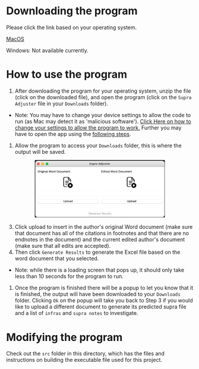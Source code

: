 # Downloading the program

Please click the link based on your operating system.

[MacOS](https://github.com/amastis/Law-Review/releases/download/v1.0.0/MacOS.-.Supra_Adjuster_v1.0.0.zip)

Windows: Not available currently.

# How to use the program
1. After downloading the program for your operating system, unzip the file (click on the downloaded file), and open the program (click on the `Supra Adjuster` file in your `Downloads` folder).
- Note: You may have to change your device settings to allow the code to run (as Mac may detect it as 'malicious software'). [Click Here on how to change your settings to allow the program to work.](https://iboysoft.com/howto/apple-cannot-check-it-for-malicious-software.html#:~:text=the%20next%20solution.-,Way%202%3A%20Change%20settings%20in%20Security%20%26%20Privacy,-When%20the%20error) Further you may have to open the app using the [following steps](https://support.apple.com/guide/mac-help/apple-cant-check-app-for-malicious-software-mchleab3a043/mac).
1. Allow the program to access your `Downloads` folder, this is where the output will be saved.

<p align="center">
  <img src="imgs/PNG%20image.png" width="350" alt="Program User Interface">
</p>

3. Click upload to insert in the author's original Word document (make sure that document has all of the citations in footnotes and that there are no endnotes in the document) and the current edited author's document (make sure that all edits are accepted).
1. Then click `Generate Results` to generate the Excel file based on the word document that you selected.
- Note: while there is a loading screen that pops up, it should only take less than 10 seconds for the program to run.
1. Once the program is finished there will be a popup to let you know that it is finished, the output will have been downloaded to your `Downloads` folder. Clicking `Ok` on the popup will take you back to Step 3 if you would like to upload a different document to generate its predicted supra file and a list of `infras` and `supra notes` to investigate.

# Modifying the program 
Check out the `src` folder in this directory, which has the files and instructions on building the executable file used for this project.

